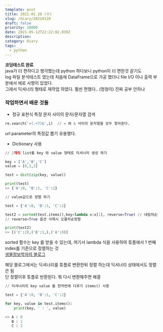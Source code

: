 ```yaml
---
template: post
title: 2021.01.20 (수)
slug: /diary/20210120
draft: false
priority: 10000
date: 2021-05-12T22:22:02.039Z
description:
category: Diary
tags:
  - python
---
```


**코딩테스트 완료**  
java가 더 편하다고 행각했는데 python 하다보니 python이 더 편한것 같기도  
log 파일 분석테스트 였는데 처음에 DataFrame으로 가공 했더니 file I/O 이나 출력 부분에서 에로 사항이 있었다.  
그래서 딕셔너리 형태로 재작업 하였다. 훨씬 편했다.. (멍청이) 진짜 공부 안하냐

### 작업하면서 배운 것들

- 정규 표현식 특정 문자 사이의 문자/문자열 검색

```python
re.search('=(.+?)&',i)  // = 와 & 사이의 문자열을 모두 찾아준다.
```

url parameter의 특정값 뽑기 유용했다.

- Dictionary 사용

```python
// 2개의 list를 key 와 value 형태로 딕셔너리 생성 하기

key = ['A','B','C']
value = [0,1,2]

test = dict(zip(key, value))

print(test)
>> {'A':0, 'B':1, 'C':2}
```

```python
// value값으로 정렬 하기

test = {'A':0, 'B':1, 'C':2}

test2 = sorted(test.items(),key=lambda x:x[1], reverse=True) // 내림차순정렬
// reverse=True 옵션 삭제시 오름차순정렬

print(test2)
>> [('C':2),('B':1,),('A':0)]
```

sorted 함수는 key 를 받을 수 있는데, 여기서 lambda 식을 사용하여 튜플에서 1 번째 index를 기준으로 정렬하는 것  
[생물정보학자의 블로그](https://korbillgates.tistory.com/171)

해당 블로그에서는 딕셔너리를 튜플로 변환한뒤 정렬 하는데 딕셔너리 상태에서도 정렬은 됨  
단 정렬이후 튜플로 반환된다. 뭐 다시 변환해주면 해결

```python
// 딕셔너리의 key value 를 한꺼번에 다루기 items() 사용

test = {'A':0, 'B':1, 'C':2}

for key, value in test.items():
    print(key, ' : ', value)

>> A : 0
   B : 1
   C : 2
```
